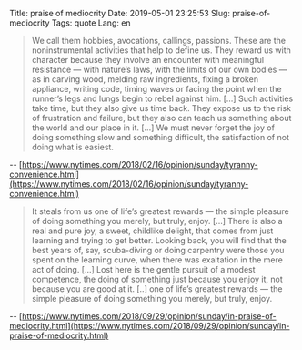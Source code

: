 Title: praise of mediocrity
Date: 2019-05-01 23:25:53
Slug: praise-of-mediocrity
Tags: quote
Lang: en

> We call them hobbies, avocations, callings, passions. These are the noninstrumental activities that help to define us. They reward us with character because they involve an encounter with meaningful resistance — with nature’s laws, with the limits of our own bodies — as in carving wood, melding raw ingredients, fixing a broken appliance, writing code, timing waves or facing the point when the runner’s legs and lungs begin to rebel against him.
> [...] Such activities take time, but they also give us time back. They expose us to the risk of frustration and failure, but they also can teach us something about the world and our place in it.
> [...] We must never forget the joy of doing something slow and something difficult, the satisfaction of not doing what is easiest.

-- [https://www.nytimes.com/2018/02/16/opinion/sunday/tyranny-convenience.html](https://www.nytimes.com/2018/02/16/opinion/sunday/tyranny-convenience.html)

> It steals from us one of life’s greatest rewards — the simple pleasure of doing something you merely, but truly, enjoy.
> [...] There is also a real and pure joy, a sweet, childlike delight, that comes from just learning and trying to get better. Looking back, you will find that the best years of, say, scuba-diving or doing carpentry were those you spent on the learning curve, when there was exaltation in the mere act of doing.
> [...] Lost here is the gentle pursuit of a modest competence, the doing of something just because you enjoy it, not because you are good at it. 
> [..] one of life’s greatest rewards — the simple pleasure of doing something you merely, but truly, enjoy.

-- [https://www.nytimes.com/2018/09/29/opinion/sunday/in-praise-of-mediocrity.html](https://www.nytimes.com/2018/09/29/opinion/sunday/in-praise-of-mediocrity.html)
